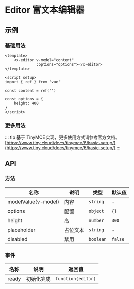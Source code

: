 # Editor 富文本编辑器

## 示例

### 基础用法

```vue
<template>
    <x-editor v-model="content"
              :options="options"></x-editor>
</template>

<script setup>
import { ref } from 'vue'

const content = ref('')

const options = {
    height: 400
}
</script>
```

### 更多用法

::: tip
基于 TinyMCE
实现，更多使用方式请参考官方文档。[https://www.tiny.cloud/docs/tinymce/6/basic-setup/](https://www.tiny.cloud/docs/tinymce/6/basic-setup/)
:::

## API

### 方法

| 名称                  | 说明   | 类型        | 默认值     |
|---------------------|------|-----------|---------|
| modelValue(v-model) | 内容   | `string`  | -       |
| options             | 配置   | `object`  | `{}`    |
| height              | 高    | `number`  | `300`   |
| placeholder         | 占位文本 | `string`  | -       |
| disabled            | 禁用   | `boolean` | `false` |

### 事件

| 名称    | 说明    | 返回值                |
|-------|-------|--------------------|
| ready | 初始化完成 | `function(editor)` |

